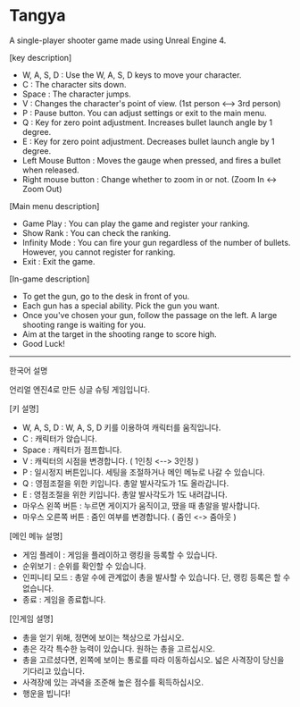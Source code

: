 # Tangya

A single-player shooter game made using Unreal Engine 4.

[key description]

* W, A, S, D : Use the W, A, S, D keys to move your character.
* C : The character sits down.
* Space : The character jumps.
* V : Changes the character's point of view. (1st person <--> 3rd person)
* P : Pause button. You can adjust settings or exit to the main menu.
* Q : Key for zero point adjustment. Increases bullet launch angle by 1 degree.
* E : Key for zero point adjustment. Decreases bullet launch angle by 1 degree.
* Left Mouse Button : Moves the gauge when pressed, and fires a bullet when released.
* Right mouse button : Change whether to zoom in or not. (Zoom In <-> Zoom Out)

[Main menu description]

* Game Play : You can play the game and register your ranking.
* Show Rank : You can check the ranking.
* Infinity Mode : You can fire your gun regardless of the number of bullets. However, you cannot register for ranking.
* Exit : Exit the game.

[In-game description]

* To get the gun, go to the desk in front of you.
* Each gun has a special ability. Pick the gun you want.
* Once you've chosen your gun, follow the passage on the left. A large shooting range is waiting for you.
* Aim at the target in the shooting range to score high.
* Good Luck!
-----------------------------------------------------------------------------------------------------------------------------------------------------------------------
한국어 설명

언리얼 엔진4로 만든 싱글 슈팅 게임입니다.

[키 설명]

* W, A, S, D : W, A, S, D 키를 이용하여 캐릭터를 움직입니다.
* C : 캐릭터가 앉습니다.
* Space : 캐릭터가 점프합니다.
* V : 캐릭터의 시점을 변경합니다. ( 1인칭 <--> 3인칭 )
* P : 일시정지 버튼입니다. 세팅을 조절하거나 메인 메뉴로 나갈 수 있습니다.
* Q : 영점조절을 위한 키입니다. 총알 발사각도가 1도 올라갑니다.
* E : 영점조절을 위한 키입니다. 총알 발사각도가 1도 내려갑니다.
* 마우스 왼쪽 버튼 : 누르면 게이지가 움직이고, 땠을 때 총알을 발사합니다.
* 마우스 오른쪽 버튼 : 줌인 여부를 변경합니다. ( 줌인 <-> 줌아웃 )

[메인 메뉴 설명]

* 게임 플레이 : 게임을 플레이하고 랭킹을 등록할 수 있습니다.
* 순위보기 : 순위를 확인할 수 있습니다.
* 인피니티 모드 : 총알 수에 관계없이 총을 발사할 수 있습니다. 단, 랭킹 등록은 할 수 없습니다.
* 종료 : 게임을 종료합니다.

[인게임 설명]

* 총을 얻기 위해, 정면에 보이는 책상으로 가십시오.
* 총은 각각 특수한 능력이 있습니다. 원하는 총을 고르십시오.
* 총을 고르셨다면, 왼쪽에 보이는 통로를 따라 이동하십시오. 넓은 사격장이 당신을 기다리고 있습니다.
* 사격장에 있는 과녁을 조준해 높은 점수를 획득하십시오.
* 행운을 빕니다!

